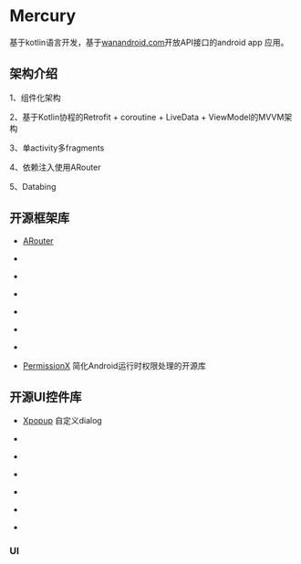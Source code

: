 # Mercury

基于kotlin语言开发，基于[wanandroid.com](https://www.wanandroid.com/blog/show/2)开放API接口的android app 应用。

## 架构介绍
1、组件化架构

2、基于Kotlin协程的Retrofit + coroutine + LiveData + ViewModel的MVVM架构

3、单activity多fragments

4、依赖注入使用ARouter

5、Databing




## 开源框架库
* [ARouter]()
* []()
* []()
* []()
* []()
* []()
* []()

* [PermissionX](https://github.com/guolindev/PermissionX)
 简化Android运行时权限处理的开源库
 
## 开源UI控件库

* [Xpopup]( https://github.com/li-xiaojun/XPopup)
自定义dialog

* []()
* []()
* []()
* []()
* []()
* []()

### UI

